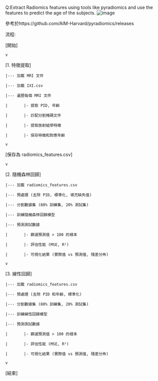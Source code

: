 Q:Extract Radiomics features using tools like pyradiomics and use the features to predict the age of the subjects.
![image](https://github.com/user-attachments/assets/057a4676-06ba-485d-8286-7b1dc58278be)

參考於https://github.com/AIM-Harvard/pyradiomics/releases 

流程:

[開始]

    v
    
[1. 特徵提取]

    |--- 加載 MRI 文件
    
    |--- 加載 IXI.csv
    
    |--- 遍歷每個 MRI 文件
    
    |       |- 提取 PID, 年齡
    
    |       |- 匹配分割掩碼文件
    
    |       |- 提取放射組學特徵
    
    |       |- 保存特徵和對應年齡
    
    v

[保存為 radiomics_features.csv]

    v

[2. 隨機森林回歸]
 
    |--- 加載 radiomics_features.csv
    
    |--- 預處理 (去除 PID, 標準化, 填充缺失值)
    
    |--- 分割數據集 (80% 訓練集, 20% 測試集)
    
    |--- 訓練隨機森林回歸模型
    
    |--- 預測測試數據
    
    |       |- 篩選預測值 > 100 的樣本
    
    |       |- 評估性能 (MSE, R²)
    
    |       |- 可視化結果 (實際值 vs 預測值, 殘差分佈)
    
    v

[3. 線性回歸]

    |--- 加載 radiomics_features.csv
    
    |--- 預處理 (去除 PID 和年齡, 標準化)
    
    |--- 分割數據集 (80% 訓練集, 20% 測試集)
    
    |--- 訓練線性回歸模型
    
    |--- 預測測試數據
    
    |       |- 篩選預測值 > 100 的樣本
    
    |       |- 評估性能 (MSE, R²)
    
    |       |- 可視化結果 (實際值 vs 預測值, 殘差分佈)
    
    v

[結束]


